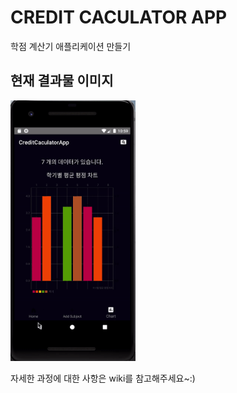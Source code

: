 # CREDIT CACULATOR APP

학점 계산기 애플리케이션 만들기

## 현재 결과물 이미지

<img width="200px" src="https://github.com/YeeunJ/CreditCaculatorApp/blob/master/wikiAssets/5.gif"/>

자세한 과정에 대한 사항은 wiki를 참고해주세요~:)
